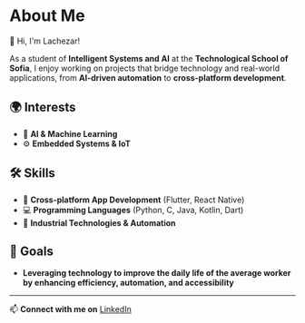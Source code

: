 # About Me

👋 Hi, I'm Lachezar!

As a student of **Intelligent Systems and AI** at the **Technological School of Sofia**, I enjoy working on projects that bridge technology and real-world applications, from **AI-driven automation** to **cross-platform development**.  

## 🌍 Interests  
- 🤖 **AI & Machine Learning**  
- ⚙️ **Embedded Systems & IoT**  

## 🛠 Skills  
- 📱 **Cross-platform App Development** (Flutter, React Native)  
- 💻 **Programming Languages** (Python, C, Java, Kotlin, Dart)  
- 🔬 **Industrial Technologies & Automation**  

## 🎯 Goals  
- **Leveraging technology to improve the daily life of the average worker by enhancing efficiency, automation, and accessibility**
  
---

📫 **Connect with me on** [LinkedIn](https://www.linkedin.com/in/lvelinov/)  
